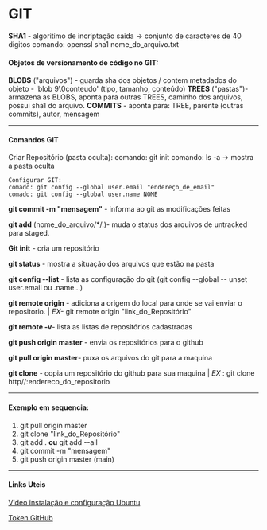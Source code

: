 # GIT

**SHA1** - algoritimo de incriptação
	saida -> conjunto de caracteres de 40 digitos
	comando: openssl sha1 nome_do_arquivo.txt

#### Objetos de versionamento de código no GIT:

**BLOBS** ("arquivos") - guarda sha dos objetos / contem metadados do objeto - 'blob 9\0conteudo' (tipo, tamanho, conteúdo)
**TREES** ("pastas")- armazena as BLOBS, aponta para outras TREES, caminho dos arquivos, possui sha1 do arquivo.
**COMMITS** - aponta para: TREE, parente (outras commits), autor, mensagem

__________________________________________________________________________________________________________________________________________________________________________________________________________________________________________________________________



#### Comandos GIT

Criar Repositório (pasta oculta):
​comando: git init
​comando: ls -a -> mostra a pasta oculta

	Configurar GIT: 
	comado: git config --global user.email "endereço_de_email"
	comado: git config --global user.name NOME



**git commit -m "mensagem"** - informa ao git as modificações feitas

**git add** (nome_do_arquivo/*/.)- muda o status dos arquivos de untracked para staged.

**Git init** - cria um repositório 

**git status** - mostra a situação dos arquivos que estão na pasta

**git config --list** - lista as configuração do git (git config --global -- unset user.email ou .name...)

**git remote origin** - adiciona a origem do local para onde se vai enviar o repositorio. | *EX-* git remote origin "link_do_Repositório"

**git remote -v**- lista as listas de repositórios cadastradas

**git push origin master** - envia os repositórios para o github

**git pull origin master**- puxa os arquivos do git para a maquina

**git  clone** - copia um repositório do github para sua maquina | *EX* : git clone http//:endereco_do_repositorio  

___________________________



#### Exemplo em sequencia:

1. git pull origin master 
2. git clone "link_do_Repositório"
3. git add . **ou** git add --all
4. git commit -m "mensagem"
5. git push origin master (main)

______



#### Links Uteis

[Video instalação e configuração Ubuntu](https://www.youtube.com/watch?v=ZMgLZUYd8Cw&t=7s&ab_channel=ProgrammingKnowledge)

[Token GitHub](https://docs.github.com/en/authentication/keeping-your-account-and-data-secure/creating-a-personal-access-token)

